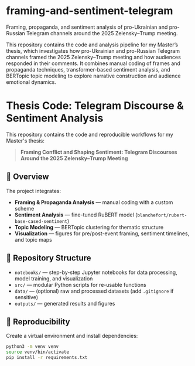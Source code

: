 # framing-and-sentiment-telegram
Framing, propaganda, and sentiment analysis of pro-Ukrainian and pro-Russian Telegram channels around the 2025 Zelensky–Trump meeting.

This repository contains the code and analysis pipeline for my Master’s thesis, which investigates how pro-Ukrainian and pro-Russian Telegram channels framed the 2025 Zelensky–Trump meeting and how audiences responded in their comments. It combines manual coding of frames and propaganda techniques, transformer-based sentiment analysis, and BERTopic topic modeling to explore narrative construction and audience emotional dynamics.


# Thesis Code: Telegram Discourse & Sentiment Analysis

This repository contains the code and reproducible workflows for my Master's thesis:

> **Framing Conflict and Shaping Sentiment: Telegram Discourses Around the 2025 Zelensky–Trump Meeting**

## 📖 Overview

The project integrates:
- **Framing & Propaganda Analysis** — manual coding with a custom scheme
- **Sentiment Analysis** — fine-tuned RuBERT model (`blanchefort/rubert-base-cased-sentiment`)
- **Topic Modeling** — BERTopic clustering for thematic structure
- **Visualization** — figures for pre/post-event framing, sentiment timelines, and topic maps

## 📂 Repository Structure
- `notebooks/` — step-by-step Jupyter notebooks for data processing, model training, and visualization
- `src/` — modular Python scripts for re-usable functions
- `data/` — (optional) raw and processed datasets (add `.gitignore` if sensitive)
- `outputs/` — generated results and figures

## 🚀 Reproducibility

Create a virtual environment and install dependencies:

```bash
python3 -m venv venv
source venv/bin/activate
pip install -r requirements.txt
